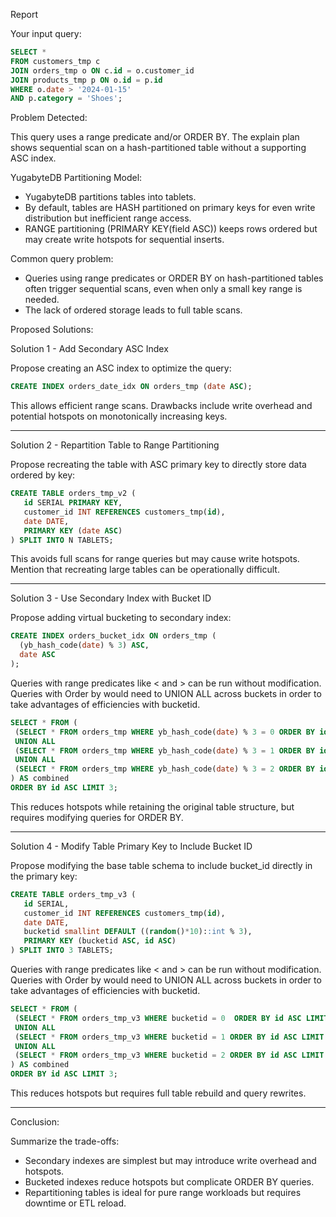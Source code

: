Report

Your input query:

```sql
SELECT *
FROM customers_tmp c
JOIN orders_tmp o ON c.id = o.customer_id
JOIN products_tmp p ON o.id = p.id
WHERE o.date > '2024-01-15'
AND p.category = 'Shoes';
```
Problem Detected:

This query uses a range predicate and/or ORDER BY. The explain plan shows sequential scan on a hash-partitioned table without a supporting ASC index.

YugabyteDB Partitioning Model:

- YugabyteDB partitions tables into tablets.
- By default, tables are HASH partitioned on primary keys for even write distribution but inefficient range access.
- RANGE partitioning (PRIMARY KEY(field ASC)) keeps rows ordered but may create write hotspots for sequential inserts.

Common query problem:

- Queries using range predicates or ORDER BY on hash-partitioned tables often trigger sequential scans, even when only a small key range is needed.
- The lack of ordered storage leads to full table scans.

Proposed Solutions:

Solution 1 - Add Secondary ASC Index

Propose creating an ASC index to optimize the query:

```sql
CREATE INDEX orders_date_idx ON orders_tmp (date ASC);
```

This allows efficient range scans. Drawbacks include write overhead and potential hotspots on monotonically increasing keys.

---

Solution 2 - Repartition Table to Range Partitioning

Propose recreating the table with ASC primary key to directly store data ordered by key:

```sql
CREATE TABLE orders_tmp_v2 (
   id SERIAL PRIMARY KEY,
   customer_id INT REFERENCES customers_tmp(id),
   date DATE,
   PRIMARY KEY (date ASC)
) SPLIT INTO N TABLETS;
```

This avoids full scans for range queries but may cause write hotspots. Mention that recreating large tables can be operationally difficult.

---

Solution 3 - Use Secondary Index with Bucket ID

Propose adding virtual bucketing to secondary index:

```sql
CREATE INDEX orders_bucket_idx ON orders_tmp (
  (yb_hash_code(date) % 3) ASC, 
  date ASC
);
```

Queries with range predicates like < and > can be run without modification.
Queries with Order by would need to UNION ALL across buckets in order to take advantages of efficiencies with bucketid.

```sql
SELECT * FROM (
 (SELECT * FROM orders_tmp WHERE yb_hash_code(date) % 3 = 0 ORDER BY id ASC LIMIT 3)
 UNION ALL
 (SELECT * FROM orders_tmp WHERE yb_hash_code(date) % 3 = 1 ORDER BY id ASC LIMIT 3)
 UNION ALL
 (SELECT * FROM orders_tmp WHERE yb_hash_code(date) % 3 = 2 ORDER BY id ASC LIMIT 3)
) AS combined
ORDER BY id ASC LIMIT 3;
```

This reduces hotspots while retaining the original table structure, but requires modifying queries for ORDER BY.

---

Solution 4 - Modify Table Primary Key to Include Bucket ID

Propose modifying the base table schema to include bucket_id directly in the primary key:

```sql
CREATE TABLE orders_tmp_v3 (
   id SERIAL,
   customer_id INT REFERENCES customers_tmp(id),
   date DATE,
   bucketid smallint DEFAULT ((random()*10)::int % 3), 
   PRIMARY KEY (bucketid ASC, id ASC)
) SPLIT INTO 3 TABLETS;
```

Queries with range predicates like < and > can be run without modification.
Queries with Order by would need to UNION ALL across buckets in order to take advantages of efficiencies with bucketid.

```sql
SELECT * FROM (
 (SELECT * FROM orders_tmp_v3 WHERE bucketid = 0  ORDER BY id ASC LIMIT 3)
 UNION ALL
 (SELECT * FROM orders_tmp_v3 WHERE bucketid = 1 ORDER BY id ASC LIMIT 3)
 UNION ALL
 (SELECT * FROM orders_tmp_v3 WHERE bucketid = 2 ORDER BY id ASC LIMIT 3)
) AS combined
ORDER BY id ASC LIMIT 3;
```

This reduces hotspots but requires full table rebuild and query rewrites.

---

Conclusion:

Summarize the trade-offs:
- Secondary indexes are simplest but may introduce write overhead and hotspots.
- Bucketed indexes reduce hotspots but complicate ORDER BY queries.
- Repartitioning tables is ideal for pure range workloads but requires downtime or ETL reload.
